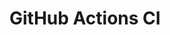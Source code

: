 # GitHub Actions CI























































































































































































































































































































































